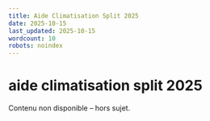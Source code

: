 ```yaml
---
title: Aide Climatisation Split 2025
date: 2025-10-15
last_updated: 2025-10-15
wordcount: 10
robots: noindex
---
```


# aide climatisation split 2025

Contenu non disponible – hors sujet.